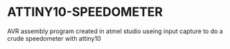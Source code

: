 # ATTINY10-SPEEDOMETER
AVR assembly program created in atmel studio
useing input capture to do a crude speedometer with attiny10
